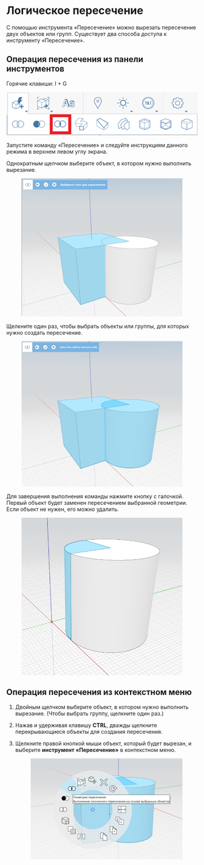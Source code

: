# Логическое пересечение

С помощью инструмента «Пересечение» можно вырезать пересечение двух объектов или групп. Существует два способа доступа к инструменту «Пересечение».

## Операция пересечения из панели инструментов

Горячие клавиши: I + G

![](../.gitbook/assets/IntersectToolbar.png)

Запустите команду «Пересечение» и следуйте инструкциям данного режима в верхнем левом углу экрана.

Однократным щелчком выберите объект, в котором нужно выполнить вырезание.


<figure><img src="../.gitbook/assets/image (9).png" alt=""><figcaption></figcaption></figure>

Щелкните один раз, чтобы выбрать объекты или группы, для которых нужно создать пересечение.

<figure><img src="../.gitbook/assets/image.png" alt=""><figcaption></figcaption></figure>

Для завершения выполнения команды нажмите кнопку с галочкой. Первый объект будет заменен пересечением выбранной геометрии. Если объект не нужен, его можно удалить.


<figure><img src="../.gitbook/assets/image (3).png" alt=""><figcaption></figcaption></figure>

## Операция пересечения из контекстном меню

1. Двойным щелчком выберите объект, в котором нужно выполнить вырезание. (Чтобы выбрать группу, щелкните один раз.)
2. Нажав и удерживая клавишу **CTRL**, дважды щелкните перекрывающиеся объекты для создания пересечения.
3.  Щелкните правой кнопкой мыши объект, который будет вырезан, и выберите **инструмент «Пересечение»** в контекстном меню. 

    <figure><img src="../.gitbook/assets/IntersectContext.png" alt=""><figcaption></figcaption></figure>
